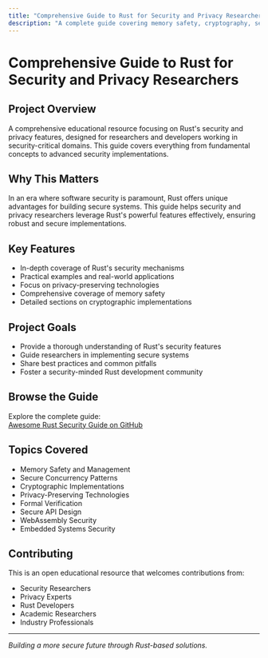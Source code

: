 ```yaml
---
title: "Comprehensive Guide to Rust for Security and Privacy Researchers"
description: "A complete guide covering memory safety, cryptography, secure coding practices, and formal verification"
---
```


# Comprehensive Guide to Rust for Security and Privacy Researchers

## Project Overview
A comprehensive educational resource focusing on Rust's security and privacy features, designed for researchers and developers working in security-critical domains. This guide covers everything from fundamental concepts to advanced security implementations.

## Why This Matters
In an era where software security is paramount, Rust offers unique advantages for building secure systems. This guide helps security and privacy researchers leverage Rust's powerful features effectively, ensuring robust and secure implementations.

## Key Features
- In-depth coverage of Rust's security mechanisms
- Practical examples and real-world applications
- Focus on privacy-preserving technologies
- Comprehensive coverage of memory safety
- Detailed sections on cryptographic implementations

## Project Goals
- Provide a thorough understanding of Rust's security features
- Guide researchers in implementing secure systems
- Share best practices and common pitfalls
- Foster a security-minded Rust development community

## Browse the Guide
Explore the complete guide:  
[Awesome Rust Security Guide on GitHub](https://github.com/iAnonymous3000/awesome-rust-security-guide)

## Topics Covered
- Memory Safety and Management
- Secure Concurrency Patterns
- Cryptographic Implementations
- Privacy-Preserving Technologies
- Formal Verification
- Secure API Design
- WebAssembly Security
- Embedded Systems Security

## Contributing
This is an open educational resource that welcomes contributions from:
- Security Researchers
- Privacy Experts
- Rust Developers
- Academic Researchers
- Industry Professionals

---

*Building a more secure future through Rust-based solutions.*
